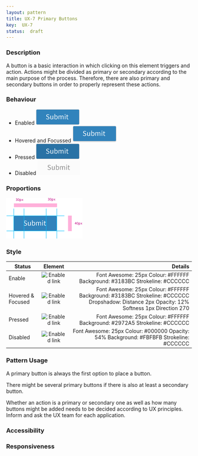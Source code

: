 ```yaml
---
layout: pattern
title: UX-7 Primary Buttons
key:  UX-7
status:  draft 
---
```



### Description
A button is a basic interaction in which clicking on this element triggers and action. 
Actions might be divided as primary or secondary according to the main purpose of the process. Therefore, there are also primary and secondary buttons in order to properly represent these actions. 


### Behaviour

- Enabled
![Enabled link](ux07resources/pbutton-e.png "Enabled Link")
- Hovered and Focussed
![Hovered and Focussed](ux07resources/pbutton-hf.png "Hovered and Focussed")
- Pressed
![Pressed](ux07resources/pbutton-p.png "Pressed")
- Disabled
![Disabled](ux07resources/pbutton-d.png "Disabled")

### Proportions

![Proportions](ux07resources/pbutton-proportions.png "Proportions")


### Style

| Status             | Element                                                  | Details                                 |
| ------------------ |:--------------------------------------------------------:| ---------------------------------------:|
| Enable             | ![Enabled link](ux07resources/link-e2.png "Enabled Link")  | Font Awesome: 25px   Colour: #FFFFFF Background: #3183BC Strokeline: #CCCCCC  |
| Hovered & Focused  | ![Enabled link](ux07resources/link-hf2.png "Enabled Link") | Font Awesome: 25px   Colour: #FFFFFF Background: #3183BC Strokeline: #CCCCCC Dropshadow: Distance 2px Opacity: 12% Softness 1px  Direction 270 |
| Pressed            | ![Enabled link](ux07resources/link-p2.png "Enabled Link") | Font Awesome: 25px   Colour: #FFFFFF	Background: #2972A5  Strokeline: #CCCCCC  |
| Disabled            | ![Enabled link](ux07resources/link-d2.png "Enabled Link") | Font Awesome: 25px   Colour: #000000 Opacity: 54% Background: #FBFBFB  Strokeline: #CCCCCC |



### Pattern Usage
A primary button is always the first option to place a button. 

There might be several primary buttons if there is also at least a secondary button. 

Whether an action is a primary or secondary one as well as how many buttons might be added needs to be decided according to UX principles. Inform and ask the UX team for each application. 
 

### Accessibility

### Responsiveness

